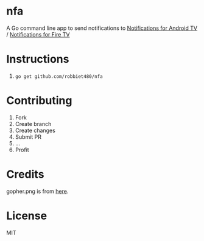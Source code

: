# nfa
A Go command line app to send notifications to [Notifications for Android TV](https://play.google.com/store/apps/details?id=de.cyberdream.androidtv.notifications.google&hl=en) / [Notifications for Fire TV](https://play.google.com/store/apps/details?id=de.cyberdream.firenotifications.google&hl=en)

# Instructions
1. `go get github.com/robbiet480/nfa`

# Contributing
1. Fork
2. Create branch
3. Create changes
4. Submit PR
5. ...
6. Profit

# Credits
gopher.png is from [here](https://github.com/golang-samples/gopher-vector).

# License
MIT
